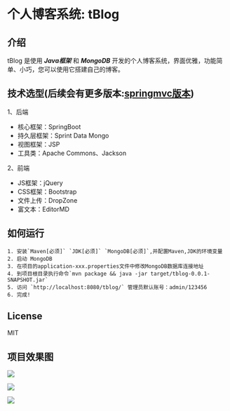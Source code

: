 #  个人博客系统: tBlog

## 介绍

tBlog 是使用 ***Java框架*** 和 ***MongoDB*** 开发的个人博客系统，界面优雅，功能简单、小巧，您可以使用它搭建自己的博客。


## 技术选型(后续会有更多版本:[springmvc版本](https://github.com/tzq668766/tblog/tree/tblog-spirngmvc-mongo))

1、后端

* 核心框架：SpringBoot
* 持久层框架：Sprint Data Mongo
* 视图框架：JSP
* 工具类：Apache Commons、Jackson

2、前端

* JS框架：jQuery
* CSS框架：Bootstrap
* 文件上传：DropZone 
* 富文本：EditorMD


## 如何运行

```
1. 安装`Maven[必须]` `JDK[必须]` `MongoDB[必须]`,并配置Maven,JDK的环境变量
2. 启动 MongoDB
3. 在项目的application-xxx.properties文件中修改MongoDB数据库连接地址
4. 到项目根目录执行命令`mvn package && java -jar target/tblog-0.0.1-SNAPSHOT.jar` 
5. 访问 `http://localhost:8080/tblog/` 管理员默认账号：admin/123456
6. 完成!
```

## License

MIT


## 项目效果图

![](https://github.com/tzq668766/screenshots/blob/master/tblog_screenshots/tblog-index.jpg)

![](https://github.com/tzq668766/screenshots/blob/master/tblog_screenshots/tblog-personal-page.jpg)

![](https://github.com/tzq668766/screenshots/blob/master/tblog_screenshots/tblog-article-edit.jpg)